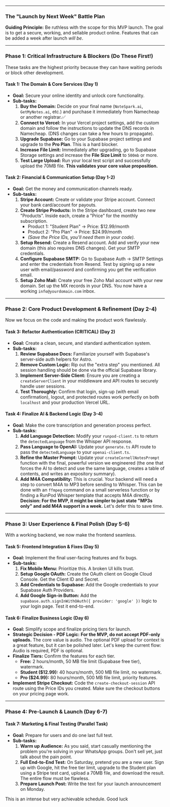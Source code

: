 
---

### **The "Launch by Next Week" Battle Plan**

**Guiding Principle:** Be ruthless with the scope for this MVP launch. The goal is to get a secure, working, and sellable product online. Features that can be added a week after launch *will be*.

---

### **Phase 1: Critical Infrastructure & Blockers (Do These First!)**

These tasks are the highest priority because they can have waiting periods or block other development.

#### **Task 1: The Domain & Core Services (Day 1)**
*   **Goal:** Secure your online identity and unlock core functionality.
*   **Sub-tasks:**
    1.  **Buy the Domain:** Decide on your final name (`NoteSpark.ai`, `GetMyNotes.ai`, etc.) and purchase it immediately from Namecheap or another registrar.✅
    2.  **Connect to Vercel:** In your Vercel project settings, add the custom domain and follow the instructions to update the DNS records in Namecheap. (DNS changes can take a few hours to propagate).
    3.  **Upgrade Supabase:** Go to your Supabase project settings and upgrade to the **Pro Plan**. This is a hard blocker.
    4.  **Increase File Limit:** Immediately after upgrading, go to Supabase Storage settings and increase the **File Size Limit** to `500mb` or more.
    5.  **Test Large Upload:** Run your local test script and successfully upload the 70MB file. **This validates your core value proposition.**

#### **Task 2: Financial & Communication Setup (Day 1-2)**
*   **Goal:** Get the money and communication channels ready.
*   **Sub-tasks:**
    1.  **Stripe Account:** Create or validate your Stripe account. Connect your bank card/account for payouts.
    2.  **Create Stripe Products:** In the Stripe dashboard, create two new "Products". Inside each, create a "Price" for the monthly subscription.
        *   Product 1: "Student Plan" -> Price: $12.99/month
        *   Product 2: "Pro Plan" -> Price: $24.99/month
        *   *(Save the Price IDs, you'll need them in your code).*
    3.  **Setup Resend:** Create a Resend account. Add and verify your new domain (this also requires DNS changes). Get your SMTP credentials.
    4.  **Configure Supabase SMTP:** Go to Supabase Auth -> SMTP Settings and enter the credentials from Resend. Test by signing up a new user with email/password and confirming you get the verification email.
    5.  **Setup Zoho Mail:** Create your free Zoho Mail account with your new domain. Set up the MX records in your DNS. You now have a working `info@yourdomain.com` inbox.

---

### **Phase 2: Core Product Development & Refinement (Day 2-4)**

Now we focus on the code and making the product work flawlessly.

#### **Task 3: Refactor Authentication (CRITICAL) (Day 2)**
*   **Goal:** Create a clean, secure, and standard authentication system.
*   **Sub-tasks:**
    1.  **Review Supabase Docs:** Familiarize yourself with Supabase's server-side auth helpers for Astro.
    2.  **Remove Custom Logic:** Rip out the "extra step" you mentioned. All session handling should be done via the official Supabase library.
    3.  **Implement Server-Side Client:** Ensure you are creating a `createServerClient` in your middleware and API routes to securely handle user sessions.
    4.  **Test Thoroughly:** Confirm that login, sign-up (with email confirmation), logout, and protected routes work perfectly on both `localhost` and your production Vercel URL.

#### **Task 4: Finalize AI & Backend Logic (Day 3-4)**
*   **Goal:** Make the core transcription and generation process perfect.
*   **Sub-tasks:**
    1.  **Add Language Detection:** Modify your `runpod-client.ts` to return the `detectedLanguage` from the Whisper API response.
    2.  **Pass Language to OpenAI:** Update your `generate.ts` API route to pass the `detectedLanguage` to your `openai-client.ts`.
    3.  **Refine the Master Prompt:** Update your `createCornellNotesPrompt` function with the final, powerful version we engineered (the one that forces the AI to detect and use the same language, creates a table of contents, and writes an expository summary).
    4.  **Add M4A Compatibility:** This is crucial. Your backend will need a step to convert M4A to MP3 before sending to Whisper. This can be done with an `ffmpeg` command on a small serverless function or by finding a RunPod Whisper template that accepts M4A directly. **Decision: For the MVP, it might be simpler to just state "MP3s only" and add M4A support in a week.** Let's defer this to save time.

---

### **Phase 3: User Experience & Final Polish (Day 5-6)**

With a working backend, we now make the frontend seamless.

#### **Task 5: Frontend Integration & Fixes (Day 5)**
*   **Goal:** Implement the final user-facing features and fix bugs.
*   **Sub-tasks:**
    1.  **Fix Mobile Menu:** Prioritize this. A broken UI kills trust.
    2.  **Setup Google OAuth:** Create the OAuth client on Google Cloud Console. Get the Client ID and Secret.
    3.  **Add Credentials to Supabase:** Add the Google credentials to your Supabase Auth Providers.
    4.  **Add Google Sign-in Button:** Add the `supabase.auth.signInWithOAuth({ provider: 'google' })` logic to your login page. Test it end-to-end.

#### **Task 6: Finalize Business Logic (Day 6)**
*   **Goal:** Simplify scope and finalize pricing tiers for launch.
*   **Strategic Decision - PDF Logic:** **For the MVP, do not accept PDF-only uploads.** The core value is audio. The optional PDF upload for context is a great feature, but it can be polished later. Let's keep the current flow: Audio is required, PDF is optional.
*   **Finalize Tiers:** Confirm the features for each tier.
    *   **Free:** 2 hours/month, 50 MB file limit (Supabase free tier), watermark.
    *   **Student ($12.99):** 40 hours/month, 500 MB file limit, no watermark.
    *   **Pro ($24.99):** 80 hours/month, 500 MB file limit, priority features.
*   **Implement Stripe Checkout:** Code the `create-checkout-session` API route using the Price IDs you created. Make sure the checkout buttons on your pricing page work.

---

### **Phase 4: Pre-Launch & Launch (Day 6-7)**

#### **Task 7: Marketing & Final Testing (Parallel Task)**
*   **Goal:** Prepare for users and do one last full test.
*   **Sub-tasks:**
    1.  **Warm up Audience:** As you said, start casually mentioning the problem you're solving in your WhatsApp groups. Don't sell yet, just talk about the pain point.
    2.  **Full End-to-End Test:** On Saturday, pretend you are a new user. Sign up with Google, hit the free tier limit, upgrade to the Student plan using a Stripe test card, upload a 70MB file, and download the result. The entire flow must be flawless.
    3.  **Prepare Launch Post:** Write the text for your launch announcement on Monday.

This is an intense but very achievable schedule. Good luck